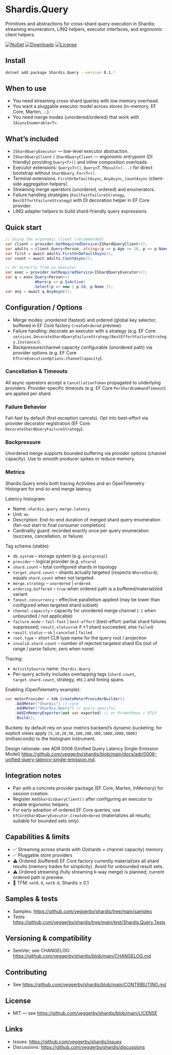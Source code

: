 # Shardis.Query

Primitives and abstractions for cross-shard query execution in Shardis: streaming enumerators, LINQ helpers, executor interfaces, and ergonomic client helpers.

[![NuGet](https://img.shields.io/nuget/v/Shardis.Query.svg)](https://www.nuget.org/packages/Shardis.Query/)
[![Downloads](https://img.shields.io/nuget/dt/Shardis.Query.svg)](https://www.nuget.org/packages/Shardis.Query/)
[![License](https://img.shields.io/badge/license-MIT-blue.svg)](https://github.com/veggerby/shardis/blob/main/LICENSE)

## Install

```bash
dotnet add package Shardis.Query --version 0.1.*
```

## When to use

- You need streaming cross-shard queries with low memory overhead.
- You want a pluggable executor model across stores (in-memory, EF Core, Marten, …).
- You need merge modes (unordered/ordered) that work with `IAsyncEnumerable<T>`.

## What’s included

- `IShardQueryExecutor` — low-level executor abstraction.
- `IShardQueryClient` / `ShardQueryClient` — ergonomic entrypoint (DI friendly) providing `Query<T>()` and inline composition overloads.
- Executor extensions: `Query<T>()`, `Query<T,TResult>(...)` for direct bootstrap without `ShardQuery.For<T>()`.
- Terminal extensions: `FirstOrDefaultAsync`, `AnyAsync`, `CountAsync` (client-side aggregation helpers).
- Streaming merge operators (unordered, ordered) and enumerators.
- Failure handling strategies (`FailFastFailureStrategy`, `BestEffortFailureStrategy`) with DI decoration helper in EF Core provider.
- LINQ adapter helpers to build shard-friendly query expressions.

## Quick start

```csharp
// Using the ergonomic client (recommended)
var client = provider.GetRequiredService<IShardQueryClient>();
var adults = client.Query<Person, string>(p => p.Age >= 18, p => p.Name);
var first = await adults.FirstOrDefaultAsync();
var count = await adults.CountAsync();

// Or directly from an executor
var exec = provider.GetRequiredService<IShardQueryExecutor>();
var q = exec.Query<Person>()
            .Where(p => p.IsActive)
            .Select(p => new { p.Id, p.Name });
var any = await q.AnyAsync();
```

## Configuration / Options

- Merge modes: unordered (fastest) and ordered (global key selector; buffered in EF Core factory `CreateOrdered` preview).
- Failure handling: decorate an executor with a strategy (e.g. EF Core: `services.DecorateShardQueryFailureStrategy(BestEffortFailureStrategy.Instance)`).
- Backpressure/channel capacity configurable (unordered path) via provider options (e.g. EF Core `EfCoreExecutionOptions.ChannelCapacity`).

### Cancellation & Timeouts

All async operators accept a `CancellationToken` propagated to underlying providers. Provider-specific timeouts (e.g. EF Core `PerShardCommandTimeout`) are applied per shard.

### Failure Behavior

Fail-fast by default (first exception cancels). Opt into best-effort via provider decorator registration (EF Core: `DecorateShardQueryFailureStrategy`).

### Backpressure

Unordered merge supports bounded buffering via provider options (channel capacity). Use to smooth producer spikes or reduce memory.

### Metrics

Shardis.Query emits both tracing Activities and an OpenTelemetry Histogram for end-to-end merge latency.

Latency histogram:

- Name: `shardis.query.merge.latency`
- Unit: `ms`
- Description: End-to-end duration of merged shard query enumeration (fan-out start to final consumer completion)
- Cardinality guard: recorded exactly once per query enumeration (success, cancellation, or failure)

Tag schema (stable):

- `db.system` – storage system (e.g. `postgresql`)
- `provider` – logical provider (e.g. `efcore`)
- `shard.count` – total configured shards in topology
- `target.shard.count` – shards actually targeted (respects `WhereShard`); equals `shard.count` when not targeted
- `merge.strategy` – `unordered` | `ordered`
- `ordering.buffered` – `true` when ordered path is a buffered/materialized variant
- `fanout.concurrency` – effective parallelism applied (may be lower than configured when targeted shard subset)
- `channel.capacity` – capacity for unordered merge channel (`-1` when unbounded / not applicable)
- `failure.mode` – `fail-fast` | `best-effort` (best-effort: partial shard failures suppressed; `result.status`=`ok` if ≥1 shard succeeded, else `failed`)
- `result.status` – `ok` | `canceled` | `failed`
- `root.type` – short CLR type name for the query root / projection
- `invalid.shard.count` – number of rejected targeted shard IDs (out of range / parse failure; zero when none)

Tracing:

- `ActivitySource` name: `Shardis.Query`
- Per-query activity includes overlapping tags (`shard.count`, `target.shard.count`, strategy, etc.) and timing spans.

Enabling (OpenTelemetry example):

```csharp
var meterProvider = Sdk.CreateMeterProviderBuilder()
    .AddMeter("Shardis") // core
    .AddMeter("Shardis.Query") // query-specific
    .AddInMemoryExporter(out var exported) // or Prometheus / OTLP
    .Build();
```

Buckets: by default rely on your metrics backend’s dynamic bucketing; for explicit views apply `[5,10,20,50,100,200,500,1000,2000,5000]` (milliseconds) to the histogram instrument.

Design rationale: see ADR 0006 (Unified Query Latency Single-Emission Model) <https://github.com/veggerby/shardis/blob/main/docs/adr/0006-unified-query-latency-single-emission.md>.

## Integration notes

- Pair with a concrete provider package (EF Core, Marten, InMemory) for session creation.
- Register `AddShardisQueryClient()` after configuring an executor to enable ergonomic helpers.
- For early adoption of ordered EF Core queries, use `EfCoreShardQueryExecutor.CreateOrdered` (materializes all results; suitable for bounded sets only).

## Capabilities & limits

- ✅ Streaming across shards with O(shards + channel capacity) memory
- ✅ Pluggable store providers
- ⚠️ Ordered (buffered) EF Core factory currently materializes all shard results (memory trades for simplicity). Avoid for unbounded result sets.
- ⚠️ Ordered streaming (fully streaming k-way merge) is planned; current ordered path is preview.
- 🧩 TFM: `net8.0`, `net9.0`; Shardis ≥ 0.1

## Samples & tests

- Samples: <https://github.com/veggerby/shardis/tree/main/samples>
- Tests: <https://github.com/veggerby/shardis/tree/main/test/Shardis.Query.Tests>

## Versioning & compatibility

- SemVer; see CHANGELOG: <https://github.com/veggerby/shardis/blob/main/CHANGELOG.md>

## Contributing

- See <https://github.com/veggerby/shardis/blob/main/CONTRIBUTING.md>

## License

- MIT — see <https://github.com/veggerby/shardis/blob/main/LICENSE>

## Links

- Issues: <https://github.com/veggerby/shardis/issues>
- Discussions: <https://github.com/veggerby/shardis/discussions>
